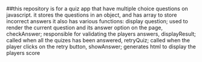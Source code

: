 ##this repository is for a quiz app that have multiple choice questions on javascript.
it stores the questions in an object, and has array to store incorrect answers
it also has various functions: 
display question; used to render the current question and its answer option on the page,
checkAnswer; responsible for validating the players answers, 
displayResult; called when all the quizes has been answered, 
retryQuiz; called when the player clicks on the retry button, 
showAnswer; generates html to display the players score
